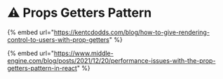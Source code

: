 # ⚠ Props Getters Pattern

{% embed url="https://kentcdodds.com/blog/how-to-give-rendering-control-to-users-with-prop-getters" %}

{% embed url="https://www.middle-engine.com/blog/posts/2021/12/20/performance-issues-with-the-prop-getters-pattern-in-react" %}
